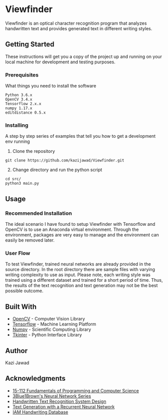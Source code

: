 # Viewfinder

Viewfinder is an optical character recognition program that analyzes handwritten text and provides generated text in different writing styles.

## Getting Started

These instructions will get you a copy of the project up and running on your local machine for development and testing purposes.

### Prerequisites

What things you need to install the software

```
Python 3.6.x
OpenCV 3.4.x
Tensorflow 2.x.x
numpy 1.17.x
editdistance 0.5.x
```

### Installing

A step by step series of examples that tell you how to get a development env running

1. Clone the repository
```
git clone https://github.com/kazijawad/Viewfinder.git
```

2. Change directory and run the python script
```
cd src/
python3 main.py
```

## Usage

### Recommended Installation

The ideal scenario I have found to setup Viewfinder with Tensorflow and OpenCV is to use an Anaconda virtual environment. Through the environment, packages are very easy to manage and the environment can easily be removed later.

### User Flow

To test Viewfinder, trained neural networks are already provided in the source directory. In the root directory there are sample files with varying writing complexity to use as input. Please note, each writing style was trained using a different dataset and trained for a short period of time. Thus, the results of the text recognition and text generation may not be the best possible outcome.

## Built With

* [OpenCV](https://opencv.org/) - Computer Vision Library
* [Tensorflow](https://www.tensorflow.org/) - Machine Learning Platform
* [Numpy](https://numpy.org/) - Scientific Computing Library
* [Tkinter](https://docs.python.org/3/library/tkinter.html) - Python Interface Library

## Author

Kazi Jawad

## Acknowledgments

* [15-112 Fundamentals of Programming and Computer Science](https://www.cs.cmu.edu/~112)
* [3Blue1Brown's Neural Network Series](https://www.3blue1brown.com/neural-networks)
* [Handwritten Text Recognition System Design](https://arxiv.org/pdf/1507.05717.pdf)
* [Text Generation with a Recurrent Neural Network](https://www.tensorflow.org/tutorials/text/text_generation)
* [IAM Handwriting Database](http://www.fki.inf.unibe.ch/databases/iam-handwriting-database)

